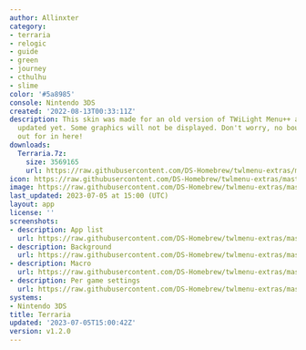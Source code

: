 ```yaml
---
author: Allinxter
category:
- terraria
- relogic
- guide
- green
- journey
- cthulhu
- slime
color: '#5a8985'
console: Nintendo 3DS
created: '2022-08-13T00:33:11Z'
description: This skin was made for an old version of TWiLight Menu++ and hasn't been
  updated yet. Some graphics will not be displayed. Don't worry, no boulders to watch
  out for in here!
downloads:
  Terraria.7z:
    size: 3569165
    url: https://raw.githubusercontent.com/DS-Homebrew/twlmenu-extras/master/_nds/TWiLightMenu/3dsmenu/themes/Terraria.7z
icon: https://raw.githubusercontent.com/DS-Homebrew/twlmenu-extras/master/_nds/TWiLightMenu/3dsmenu/themes/meta/Terraria/icon.png
image: https://raw.githubusercontent.com/DS-Homebrew/twlmenu-extras/master/_nds/TWiLightMenu/3dsmenu/themes/meta/Terraria/icon.png
last_updated: 2023-07-05 at 15:00 (UTC)
layout: app
license: ''
screenshots:
- description: App list
  url: https://raw.githubusercontent.com/DS-Homebrew/twlmenu-extras/master/_nds/TWiLightMenu/3dsmenu/themes/meta/Terraria/screenshots/app-list.png
- description: Background
  url: https://raw.githubusercontent.com/DS-Homebrew/twlmenu-extras/master/_nds/TWiLightMenu/3dsmenu/themes/meta/Terraria/screenshots/background.png
- description: Macro
  url: https://raw.githubusercontent.com/DS-Homebrew/twlmenu-extras/master/_nds/TWiLightMenu/3dsmenu/themes/meta/Terraria/screenshots/macro.png
- description: Per game settings
  url: https://raw.githubusercontent.com/DS-Homebrew/twlmenu-extras/master/_nds/TWiLightMenu/3dsmenu/themes/meta/Terraria/screenshots/per-game-settings.png
systems:
- Nintendo 3DS
title: Terraria
updated: '2023-07-05T15:00:42Z'
version: v1.2.0
---
```

